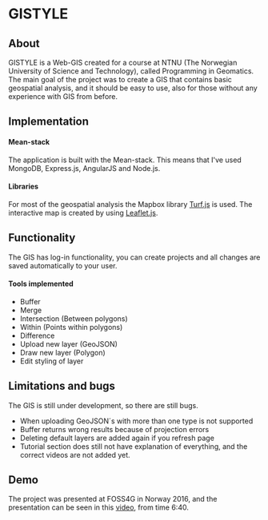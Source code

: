 # GISTYLE

## About
GISTYLE is a Web-GIS created for a course at NTNU (The Norwegian University of Science and Technology), called Programming in Geomatics.
The main goal of the project was to create a GIS that contains basic geospatial analysis, and it should be easy to use, also for those without any experience with GIS from before.

## Implementation
#### Mean-stack
The application is built with the Mean-stack. This means that I've used MongoDB, Express.js, AngularJS and Node.js.

#### Libraries
For most of the geospatial analysis the Mapbox library [Turf.js](http://turfjs.org/) is used. The interactive map is created by using [Leaflet.js](http://leafletjs.com/).

## Functionality
The GIS has log-in functionality, you can create projects and all changes are saved automatically to your user.

#### Tools implemented
- Buffer
- Merge
- Intersection (Between polygons)
- Within (Points within polygons)
- Difference
- Upload new layer (GeoJSON)
- Draw new layer (Polygon)
- Edit styling of layer

## Limitations and bugs
The GIS is still under development, so there are still bugs.
- When uploading GeoJSON´s with more than one type is not supported
- Buffer returns wrong results because of projection errors
- Deleting default layers are added again if you refresh page
- Tutorial section does still not have explanation of everything, and the correct videos are not added yet.

## Demo
The project was presented at FOSS4G in Norway 2016, and the presentation can be seen in this [video](https://vimeo.com/album/4125736/video/181135135), from time 6:40.
